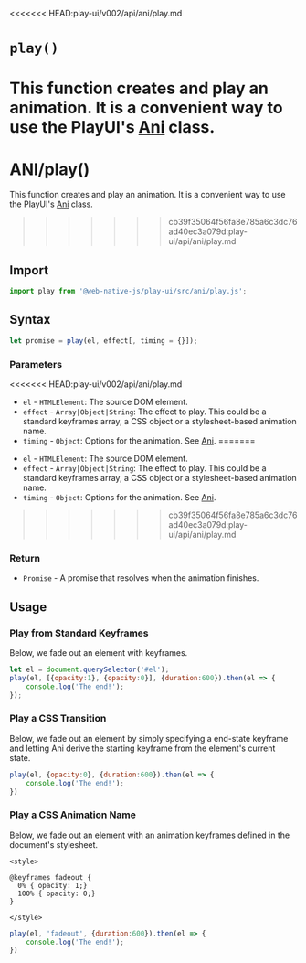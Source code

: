 <<<<<<< HEAD:play-ui/v002/api/ani/play.md
# `play()`
This function creates and play an animation. It is a convenient way to use the PlayUI's [Ani](/play-ui/v002/api/ani/Ani/README.md) class.
=======
# ANI/play\(\)

This function creates and play an animation. It is a convenient way to use the PlayUI's [Ani](ani/) class.
>>>>>>> cb39f35064f56fa8e785a6c3dc76ad40ec3a079d:play-ui/api/ani/play.md

## Import

```javascript
import play from '@web-native-js/play-ui/src/ani/play.js';
```

## Syntax

```javascript
let promise = play(el, effect[, timing = {}]);
```

### Parameters
<<<<<<< HEAD:play-ui/v002/api/ani/play.md
+ `el` - `HTMLElement`: The source DOM element.
+ `effect` - `Array|Object|String`: The effect to play. This could be a standard keyframes array, a CSS object or a stylesheet-based animation name.
+ `timing` - `Object`: Options for the animation. See [Ani](/play-ui/v002/api/ani/Ani.md#parameters).
=======

* `el` - `HTMLElement`: The source DOM element.
* `effect` - `Array|Object|String`: The effect to play. This could be a standard keyframes array, a CSS object or a stylesheet-based animation name.
* `timing` - `Object`: Options for the animation. See [Ani](https://github.com/web-native/docs/tree/4d4ea8f2ac9ea9b989339a1423c7dd36c5a6108a/play-ui/api/ani/Ani.md#parameters).
>>>>>>> cb39f35064f56fa8e785a6c3dc76ad40ec3a079d:play-ui/api/ani/play.md

### Return

* `Promise` - A promise that resolves when the animation finishes.

## Usage

### Play from Standard Keyframes

Below, we fade out an element with keyframes.

```javascript
let el = document.querySelector('#el');
play(el, [{opacity:1}, {opacity:0}], {duration:600}).then(el => {
    console.log('The end!');
});
```

### Play a CSS Transition

Below, we fade out an element by simply specifying a end-state keyframe and letting Ani derive the starting keyframe from the element's current state.

```javascript
play(el, {opacity:0}, {duration:600}).then(el => {
    console.log('The end!');
})
```

### Play a CSS Animation Name

Below, we fade out an element with an animation keyframes defined in the document's stylesheet.

```markup
<style>

@keyframes fadeout {
  0% { opacity: 1;}
  100% { opacity: 0;}
}

</style>
```

```javascript
play(el, 'fadeout', {duration:600}).then(el => {
    console.log('The end!');
})
```

